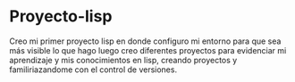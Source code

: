 # Proyecto-lisp
Creo mi primer proyecto lisp en donde configuro mi entorno para que sea más visible lo que hago luego creo diferentes proyectos para evidenciar mi aprendizaje y mis conocimientos en lisp, creando proyectos y familiriazandome con el control de versiones.

